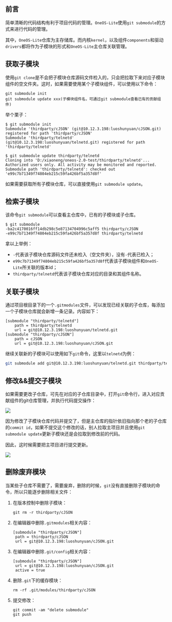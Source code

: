 ## 前言

简单清晰的代码结构有利于项目代码的管理。`OneOS-Lite`使用`git submodule`的方式来进行代码的管理。

其中，`OneOS-Lite`仓库为主存储库。而内核`kernel`，以及组件`components`和驱动`drivers`都将作为子模块的形式和`OneOS-Lite`主仓库关联管理。

## 获取子模块

使用`git clone`是不会把子模块仓库源码文件检入的，只会把拉取下来对应子模块组件的空文件夹。这时，如果需要使用某个子模块组件，可以使用以下命令：

```
git submodule init
git submodule update xxx(子模块组件名，可通过git submodule查看已有的贡献组件)
```

举个栗子：

```
$ git submodule init
Submodule 'thirdparty/cJSON' (git@10.12.3.198:luoshunyuan/cJSON.git) registered for path 'thirdparty/cJSON'
Submodule 'thirdparty/telnetd' (git@10.12.3.198:luoshunyuan/telnetd.git) registered for path 'thirdparty/telnetd'
```

```
$ git submodule update thirdparty/telnetd
Cloning into 'D:/xiaoneng/oneos-2.0-test/thirdparty/telnetd'...
Authorized users only. All activity may be monitored and reported.
Submodule path 'thirdparty/telnetd': checked out 'e99c7b71349f74804eb215c59fa426bf5a357d8f'
```

如果需要获取所有子模块仓库，可以直接使用`git submodule update`。

## 检索子模块

该命令`git submodule`可以查看主仓库中，已有的子模块或子仓库。

```
$ git submodule
-ba2c4170016ff14db298c5e87134704996c5aff5 thirdparty/cJSON
-e99c7b71349f74804eb215c59fa426bf5a357d8f thirdparty/telnetd
```

拿以上举例：

- `-`代表该子模块仓库源码文件还未检入（空文件夹），没有`-`代表已检入；
- `e99c7b71349f74804eb215c59fa426bf5a357d8f`代表该子模块组件和`OneOS-Lite`所关联的版本id；
- `thirdparty/telnetd`代表该子模块仓库对应的目录和其组件名称。

## 关联子模块

通过项目根目录下的一个`.gitmodules`文件，可以发现已经关联的子仓库，每添加一个子模块仓库就会新增一条记录。内容如下：

```
[submodule "thirdparty/telnetd"]
	path = thirdparty/telnetd
	url = git@10.12.3.198:luoshunyuan/telnetd.git
[submodule "thirdparty/cJSON"]
	path = cJSON
	url = git@10.12.3.198:luoshunyuan/cJSON.git
```

继续关联新的子模块可以使用如下`git`命令，这里以`telnetd`为例：

```bash
git submodule add git@10.12.3.198:luoshunyuan/telnetd.git thirdparty/telnetd
```

## 修改&&提交子模块

如果需要更改子仓库，可先在对应的子仓库目录中，打开`git`命令行，进入对应贡献组件的git仓库管理，并执行代码提交操作：

![](C:/Users/luosy/Music/15.OneOS-Lite的源码管理方式-子模块管理/1.gif)

因为修改了子模块仓库代码并提交了，但是主仓库的指针依旧指向那个老的子仓库的`commit id`，如果不提交这个修改的话，别人拉取主项目并且使用`git submodule update`更新子模块还是会拉取到修改前的代码。

因此，这时候需要把主项目进行提交更新。

![](C:/Users/luosy/Music/15.OneOS-Lite的源码管理方式-子模块管理/2.gif)

## 删除废弃模块

当某些子仓库不需要了，需要废弃，删除的时候，`git`没有直接删除子模块的命令，所以只能逐步删除相关文件：

1. 在版本控制中删除子模块：

   `git rm -r thirdparty/cJSON`

2. 在编辑器中删除`.gitmodules`相关内容：

   ```
   [submodule "thirdparty/cJSON"]
   	path = thirdparty/cJSON
   	url = git@10.12.3.198:luoshunyuan/cJSON.git
   ```

3. 在编辑器中删除`.git/config`相关内容：

   ```
   [submodule "thirdparty/cJSON"]
   	url = git@10.12.3.198:luoshunyuan/cJSON.git
   	active = true
   ```

4. 删除`.git`下的缓存模块：

   ```
   rm -rf .git/modules/thirdparty/cJSON
   ```

5. 提交修改：

   ```
   git commit -am "delete submodule"
   git push
   ```



